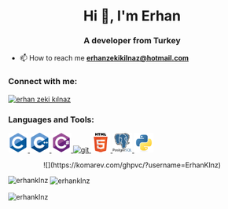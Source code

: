 <h1 align="center">Hi 👋, I'm Erhan</h1>

<h3 align="center">A developer from Turkey</h3>

- 📫 How to reach me **erhanzekikilnaz@hotmail.com**
  
<h3 align="left">Connect with me:</h3>
<p align="left">
<a href="https://linkedin.com/in/erhan-zeki-kılnaz" target="blank"><img align="center" src="https://raw.githubusercontent.com/rahuldkjain/github-profile-readme-generator/master/src/images/icons/Social/linked-in-alt.svg" alt="erhan zeki kılnaz" height="30" width="40" /></a>
</p>

<h3 align="left">Languages and Tools:</h3>
<p align="left"> <a href="https://www.cprogramming.com/" target="_blank" rel="noreferrer"> <img src="https://raw.githubusercontent.com/devicons/devicon/master/icons/c/c-original.svg" alt="c" width="40" height="40"/> </a> <a href="https://www.w3schools.com/cpp/" target="_blank" rel="noreferrer"> <img src="https://raw.githubusercontent.com/devicons/devicon/master/icons/cplusplus/cplusplus-original.svg" alt="cplusplus" width="40" height="40"/> </a> <a href="https://www.w3schools.com/cs/" target="_blank" rel="noreferrer"> <img src="https://raw.githubusercontent.com/devicons/devicon/master/icons/csharp/csharp-original.svg" alt="csharp" width="40" height="40"/> </a> <a href="https://git-scm.com/" target="_blank" rel="noreferrer"> <img src="https://www.vectorlogo.zone/logos/git-scm/git-scm-icon.svg" alt="git" width="40" height="40"/> </a> <a href="https://www.w3.org/html/" target="_blank" rel="noreferrer"> <img src="https://raw.githubusercontent.com/devicons/devicon/master/icons/html5/html5-original-wordmark.svg" alt="html5" width="40" height="40"/> </a> <a href="https://www.postgresql.org" target="_blank" rel="noreferrer"> <img src="https://raw.githubusercontent.com/devicons/devicon/master/icons/postgresql/postgresql-original-wordmark.svg" alt="postgresql" width="40" height="40"/> </a> <a href="https://www.python.org" target="_blank" rel="noreferrer"> <img src="https://raw.githubusercontent.com/devicons/devicon/master/icons/python/python-original.svg" alt="python" width="40" height="40"/> </a> </p>

<p align="center">
   ![](https://komarev.com/ghpvc/?username=ErhanKlnz)
</p>

<p><img align="left" src="https://github-readme-stats.vercel.app/api/top-langs?username=erhanklnz&show_icons=true&locale=en&layout=compact" alt="erhanklnz" /></p>

<p>&nbsp;<img align="center" src="https://github-readme-stats.vercel.app/api?username=erhanklnz&show_icons=true&locale=en" alt="erhanklnz" /></p>

<p><img align="center" src="https://github-readme-streak-stats.herokuapp.com/?user=erhanklnz&" alt="erhanklnz" /></p>
